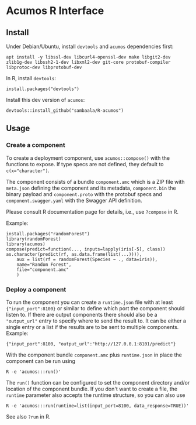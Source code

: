 # Acumos R Interface

## Install

Under Debian/Ubuntu, install `devtools` and `acumos` dependencies first:

    apt install -y libssl-dev libcurl4-openssl-dev make libgit2-dev zlib1g-dev libssh2-1-dev libxml2-dev git-core protobuf-compiler libprotoc-dev libprotobuf-dev
    
In R, install `devtools`:

    install.packages("devtools")

Install this dev version of `acumos`:

    devtools::install_github("sambaala/R-acumos")

## Usage

### Create a component

To create a deployment component, use `acumos::compose()` with the functions to expose. If type specs are not defined, they default to `c(x="character")`.

The component consists of a bundle `component.amc` which is a ZIP file with `meta.json` defining the component and its metadata, `component.bin` the binary payload and `component.proto` with the protobuf specs and `component.swagger.yaml` with the Swagger API 
definition.

Please consult R documentation page for details, i.e., use `?compose` in R.

Example:
    
    install.packages("randomForest")
    library(randomForest)
    library(acumos)
    compose(predict=function(..., inputs=lapply(iris[-5], class)) as.character(predict(rf, as.data.frame(list(...)))),
        aux = list(rf = randomForest(Species ~ ., data=iris)),
        name="Random Forest",
        file="component.amc"
        )

### Deploy a component

To run the component you can create a `runtime.json` file with at least `{"input_port":8100}` or similar to define which port the component should listen to. If there are output components there should also be a `"output_url"` entry to specify where to send the result to. It can be either a single entry or a list if the results are to be sent to multiple components. Example:

    {"input_port":8100, "output_url":"http://127.0.0.1:8101/predict"}

With the component bundle `component.amc` plus `runtime.json` in place the component can be run using

    R -e 'acumos:::run()'

The `run()` function can be configured to set the component directory and/or location of the component bundle. If you don't want to create a file, the `runtime` parameter also accepts the runtime structure, so you can also use

    R -e 'acumos:::run(runtime=list(input_port=8100, data_response=TRUE))'

See also `?run` in R.
